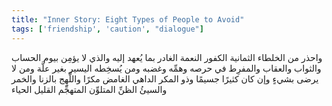 ```yaml
---
title: "Inner Story: Eight Types of People to Avoid"
tags: ['friendship', 'caution', "dialogue"]
---
```


 واحذر من الخلطاء الثمانية الكفور النعمة الغادر بما يُعهد إليه والذي لا يؤمِن بيوم الحساب والثواب والعقاب والمفرِط في حرصه وهمِّه وغضبه ومن يُسخِطه اليسير بغير علَّة ومن لا يرضى بشيءٍ وإن كان كثيرًا جسيمًا وذو المكر الداهي الغامض مكرًا واللَّهِج بالزنا والخمر والسيئُ الظنِّ المتلوِّن المتهجِّم القليل الحياء
